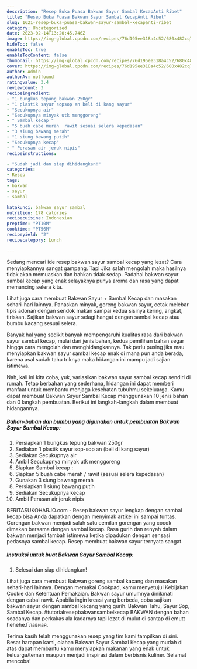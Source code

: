 ```yaml
---
description: "Resep Buka Puasa Bakwan Sayur Sambal KecapAnti Ribet"
title: "Resep Buka Puasa Bakwan Sayur Sambal KecapAnti Ribet"
slug: 1621-resep-buka-puasa-bakwan-sayur-sambal-kecapanti-ribet
category: Uncategorized
date: 2023-02-14T13:20:45.746Z
image: https://img-global.cpcdn.com/recipes/76d195ee318a4c52/680x482cq70/bakwan-sayur-sambal-kecap-foto-resep-utama.jpg
hideToc: false
enableToc: true
enableTocContent: false
thumbnail: https://img-global.cpcdn.com/recipes/76d195ee318a4c52/680x482cq70/bakwan-sayur-sambal-kecap-foto-resep-utama.jpg
cover: https://img-global.cpcdn.com/recipes/76d195ee318a4c52/680x482cq70/bakwan-sayur-sambal-kecap-foto-resep-utama.jpg
author: Admin
authorAv: notfound
ratingvalue: 3.4
reviewcount: 3
recipeingredient:
- "1 bungkus tepung bakwan 250gr"
- "1 plastik sayur sopsop an beli di kang sayur"
- "Secukupnya air"
- "Secukupnya minyak utk menggoreng"
- " Sambal kecap "
- "5 buah cabe merah  rawit sesuai selera kepedasan"
- "3 siung bawang merah"
- "1 siung bawang putih"
- "Secukupnya kecap"
- " Perasan air jeruk nipis"
recipeinstructions:

- "Sudah jadi dan siap dihidangkan!"
categories:
- Resep
tags:
- bakwan
- sayur
- sambal

katakunci: bakwan sayur sambal 
nutrition: 178 calories
recipecuisine: Indonesian
preptime: "PT10M"
cooktime: "PT56M"
recipeyield: "2"
recipecategory: Lunch

---
```



Sedang mencari ide resep bakwan sayur sambal kecap yang lezat? Cara menyiapkannya sangat gampang. Tapi Jika salah mengolah maka hasilnya tidak akan memuaskan dan bahkan tidak sedap. Padahal bakwan sayur sambal kecap yang enak selayaknya punya aroma dan rasa yang dapat memancing selera kita.


Lihat juga cara membuat Bakwan Sayur + Sambal Kecap dan masakan sehari-hari lainnya. Panaskan minyak, goreng bakwan sayur, cetak melebar tipis adonan dengan sendok makan sampai kedua sisinya kering, angkat, tiriskan. Sajikan bakwan sayur selagi hangat dengan sambal kecap atau bumbu kacang sesuai selera.

Banyak hal yang sedikit banyak mempengaruhi kualitas rasa dari bakwan sayur sambal kecap, mulai dari jenis bahan, kedua pemilihan bahan segar hingga cara mengolah dan menghidangkannya. Tak perlu pusing jika mau menyiapkan bakwan sayur sambal kecap enak di mana pun anda berada, karena asal sudah tahu triknya maka hidangan ini mampu jadi sajian istimewa.


Nah, kali ini kita coba, yuk, variasikan bakwan sayur sambal kecap sendiri di rumah. Tetap berbahan yang sederhana, hidangan ini dapat memberi manfaat untuk membantu menjaga kesehatan tubuhmu sekeluarga. Kamu dapat membuat Bakwan Sayur Sambal Kecap menggunakan 10 jenis bahan dan 0 langkah pembuatan. Berikut ini langkah-langkah dalam membuat hidangannya.

<!--inarticleads1-->

##### Bahan-bahan dan bumbu yang digunakan untuk pembuatan Bakwan Sayur Sambal Kecap:

1. Persiapkan 1 bungkus tepung bakwan 250gr
1. Sediakan 1 plastik sayur sop-sop an (beli di kang sayur)
1. Sediakan Secukupnya air
1. Ambil Secukupnya minyak utk menggoreng
1. Siapkan  Sambal kecap :
1. Siapkan 5 buah cabe merah / rawit (sesuai selera kepedasan)
1. Gunakan 3 siung bawang merah
1. Persiapkan 1 siung bawang putih
1. Sediakan Secukupnya kecap
1. Ambil  Perasan air jeruk nipis


BERITASUKOHARJO.com - Resep bakwan sayur lengkap dengan sambal kecap bisa Anda dapatkan dengan menyimak artikel ini sampai tuntas. Gorengan bakwan menjadi salah satu cemilan gorengan yang cocok dimakan bersama dengan sambal kecap. Rasa gurih dan renyah dalam bakwan menjadi tambah istimewa ketika dipadukan dengan sensasi pedasnya sambal kecap. Resep membuat bakwan sayur ternyata sangat. 

<!--inarticleads2-->

##### Instruksi untuk buat Bakwan Sayur Sambal Kecap:


1. Selesai dan siap dihidangkan!

Lihat juga cara membuat Bakwan goreng sambal kacang dan masakan sehari-hari lainnya. Dengan memakai Cookpad, kamu menyetujui Kebijakan Cookie dan Ketentuan Pemakaian. Bakwan sayur umumnya dinikmati dengan cabai rawit. Apabila ingin kreasi yang berbeda, coba sajikan bakwan sayur dengan sambal kacang yang gurih. Bakwan Tahu, Sayur Sop, Sambal Kecap. #tutorialresepbakwansambelkecap BAKWAN dengan bahan seadanya dan perkakas ala kadarnya tapi lezat di mulut di santap di emutt hehehe.Главная. 

Terima kasih telah menggunakan resep yang tim kami tampilkan di sini. Besar harapan kami, olahan Bakwan Sayur Sambal Kecap yang mudah di atas dapat membantu kamu menyiapkan makanan yang enak untuk keluarga/teman maupun menjadi inspirasi dalam berbisnis kuliner. Selamat mencoba!
